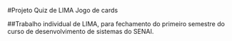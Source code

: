 #Projeto Quiz de LIMA
Jogo de cards 

##Trabalho individual de LIMA, para fechamento do primeiro semestre do curso de desenvolvimento de sistemas do SENAI.
